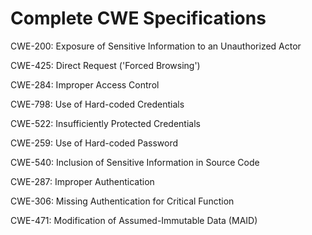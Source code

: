 

# Complete CWE Specifications

CWE-200: Exposure of Sensitive Information to an Unauthorized Actor

CWE-425: Direct Request ('Forced Browsing')

CWE-284: Improper Access Control

CWE-798: Use of Hard-coded Credentials

CWE-522: Insufficiently Protected Credentials

CWE-259: Use of Hard-coded Password

CWE-540: Inclusion of Sensitive Information in Source Code

CWE-287: Improper Authentication

CWE-306: Missing Authentication for Critical Function

CWE-471: Modification of Assumed-Immutable Data (MAID)